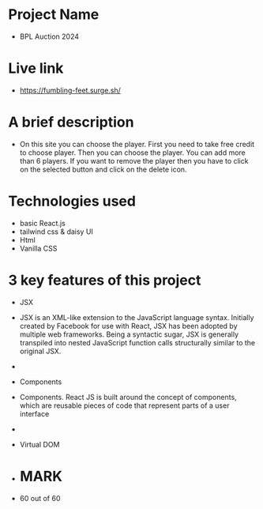 # Project Name
- BPL Auction 2024

# Live link
- https://fumbling-feet.surge.sh/

# A brief description
- On this site you can choose the player. First you need to take free credit to choose player. Then you can choose the player. You can add more than 6 players. If you want to remove the player then you have to click on the selected button and click on the delete icon.

# Technologies used
- basic React.js
- tailwind css & daisy UI
- Html
- Vanilla CSS

# 3 key features of this project
- JSX
- JSX is an XML-like extension to the JavaScript language syntax. Initially created by Facebook for use with React, JSX has been adopted by multiple web frameworks. Being a syntactic sugar, JSX is generally transpiled into nested JavaScript function calls structurally similar to the original JSX.
-
- Components
- Components. React JS is built around the concept of components, which are reusable pieces of code that represent parts of a user interface
-
- Virtual DOM

- # MARK
- 60 out of 60
